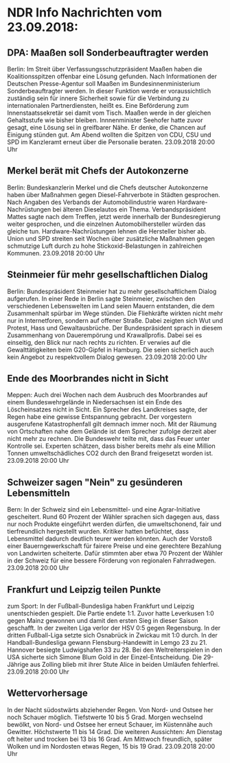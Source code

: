 # NDR Info Nachrichten vom 23.09.2018:


## DPA:  Maaßen soll Sonderbeauftragter werden
Berlin: Im Streit über Verfassungsschutzpräsident Maaßen haben die Koalitionsspitzen offenbar eine Lösung gefunden. Nach Informationen der Deutschen Presse-Agentur soll Maaßen im Bundesinnenministerium Sonderbeauftragter werden. In dieser Funktion werde er voraussichtlich zuständig sein für innere Sicherheit sowie für die Verbindung zu internationalen Partnerdiensten, heißt es. Eine Beförderung zum Innenstaatssekretär sei damit vom Tisch. Maaßen werde in der gleichen Gehaltsstufe wie bisher bleiben. Innnenminister Seehofer hatte zuvor gesagt, eine Lösung sei in greifbarer Nähe. Er denke, die Chancen auf Einigung stünden gut. Am Abend wollten die Spitzen von CDU, CSU und SPD im Kanzleramt erneut über die Personalie beraten. 23.09.2018 20:00 Uhr 

## Merkel berät mit Chefs der Autokonzerne
Berlin: Bundeskanzlerin Merkel und die Chefs deutscher Autokonzerne haben über Maßnahmen gegen Diesel-Fahrverbote in Städten gesprochen. Nach Angaben des Verbands der Automobilindustrie waren Hardware-Nachrüstungen bei älteren Dieselautos ein Thema. Verbandspräsident Mattes sagte nach dem Treffen, jetzt werde innerhalb der Bundesregierung weiter gesprochen, und die einzelnen Automobilhersteller würden das gleiche tun. Hardware-Nachrüstungen lehnen die Hersteller bisher ab. Union und SPD streiten seit Wochen über zusätzliche Maßnahmen gegen schmutzige Luft durch zu hohe Stickoxid-Belastungen in zahlreichen Kommunen. 23.09.2018 20:00 Uhr 

## Steinmeier für mehr gesellschaftlichen Dialog
Berlin:	Bundespräsident Steinmeier hat zu mehr gesellschaftlichem Dialog aufgerufen. In einer Rede in Berlin sagte Steinmeier, zwischen den verschiedenen Lebenswelten im Land seien Mauern entstanden, die dem Zusammenhalt spürbar im Wege stünden. Die Fliehkräfte wirkten nicht mehr nur in Internetforen, sondern auf offener Straße. Dabei zeigten sich Wut und Protest, Hass und Gewaltausbrüche. Der Bundespräsident sprach in diesem Zusammenhang von Dauerempörung und Krawallprofis. Dabei sei es einseitig, den Blick nur nach rechts zu richten. Er verwies auf die Gewalttätigkeiten beim G20-Gipfel in Hamburg. Die seien sicherlich auch kein Angebot zu respektvollem Dialog gewesen. 23.09.2018 20:00 Uhr 

## Ende des Moorbrandes nicht in Sicht
Meppen:	Auch drei Wochen nach dem Ausbruch des Moorbrandes auf einem Bundeswehrgelände in Niedersachsen ist ein Ende des Löscheinsatzes nicht in Sicht. Ein Sprecher des Landkreises sagte, der Regen habe eine gewisse Entspannung gebracht. Der vorgestern ausgerufene Katastrophenfall gilt demnach immer noch. Mit der Räumung von Ortschaften nahe dem Gelände ist dem Sprecher zufolge derzeit aber nicht mehr zu rechnen. Die Bundeswehr teilte mit, dass das Feuer unter Kontrolle sei. Experten schätzen, dass bisher bereits mehr als eine Million Tonnen umweltschädliches CO2 durch den Brand freigesetzt worden ist. 23.09.2018 20:00 Uhr 

## Schweizer sagen "Nein" zu gesünderen Lebensmitteln
Bern: In der Schweiz sind ein Lebensmittel- und eine Agrar-Initiative gescheitert. Rund 60 Prozent der Wähler sprachen sich dagegen aus, dass nur noch Produkte eingeführt werden dürfen, die umweltschonend, fair und tierfreundlich hergestellt wurden. Kritiker hatten befüchtet, dass Lebensmittel dadurch deutlich teurer werden könnten. Auch der Vorstoß einer Bauerngewerkschaft für fairere Preise und eine gerechtere Bezahlung von Landwirten scheiterte. Dafür stimmten aber etwa 70 Prozent der Wähler in der Schweiz für eine bessere Förderung von regionalen Fahrradwegen. 23.09.2018 20:00 Uhr 

## Frankfurt und Leipzig teilen Punkte
zum Sport: In der Fußball-Bundesliga haben Frankfurt und Leipzig unentschieden gespielt. Die Partie endete 1:1. Zuvor hatte Leverkusen 1:0 gegen Mainz gewonnen und damit den ersten Sieg in dieser Saison geschafft. In der zweiten Liga verlor der HSV 0:5 gegen Regensburg. In der dritten Fußball-Liga setzte sich Osnabrück in Zwickau mit 1:0 durch. In der Handball-Bundesliga gewann Flensburg-Handewitt in Lemgo 23 zu 21. Hannover besiegte Ludwigshafen 33 zu 28. Bei den Weltreiterspielen in den USA sicherte sich Simone Blum Gold in der Einzel-Entscheidung. Die 29-Jährige aus Zolling blieb mit ihrer Stute Alice in beiden Umläufen fehlerfrei. 23.09.2018 20:00 Uhr 

## Wettervorhersage
In der Nacht südostwärts abziehender Regen. Von Nord- und Ostsee her noch Schauer möglich. Tiefstwerte 10 bis 5 Grad. Morgen wechselnd bewölkt, von Nord- und Ostsee her erneut Schauer, im Küstennähe auch Gewitter. Höchstwerte 11 bis 14 Grad. Die weiteren Aussichten: Am Dienstag oft heiter und trocken bei 13 bis 16 Grad. Am Mittwoch freundlich, später Wolken und im Nordosten etwas Regen, 15 bis 19 Grad. 23.09.2018 20:00 Uhr 
